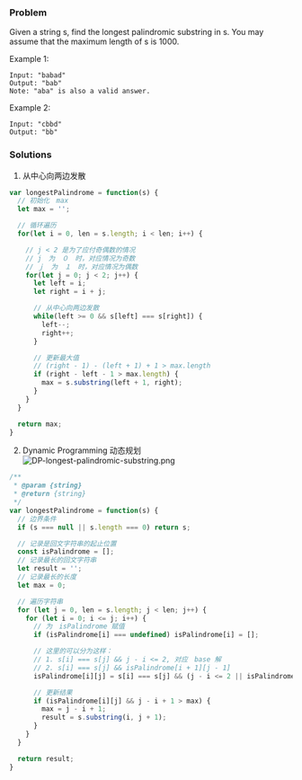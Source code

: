 ### Problem

Given a string s, find the longest palindromic substring in s. You may assume that the maximum length of s is 1000.

Example 1:
```
Input: "babad"
Output: "bab"
Note: "aba" is also a valid answer.
```

Example 2:
```
Input: "cbbd"
Output: "bb"
```

### Solutions
1. 从中心向两边发散

```js
var longestPalindrome = function(s) {
  // 初始化　max
  let max = '';

  // 循环遍历
  for(let i = 0, len = s.length; i < len; i++) {

    // j < 2 是为了应付奇偶数的情况
    // j　为　０　时，对应情况为奇数
    // ｊ　为　１　时，对应情况为偶数
    for(let j = 0; j < 2; j++) {
      let left = i;
      let right = i + j;

      // 从中心向两边发散
      while(left >= 0 && s[left] === s[right]) {
        left--;
        right++;
      }

      // 更新最大值
      // (right - 1) - (left + 1) + 1 > max.length
      if (right - left - 1 > max.length) {
        max = s.substring(left + 1, right);
      }
    }
  }

  return max;
}
```

2. Dynamic Programming 动态规划  
![DP-longest-palindromic-substring.png](https://qn-static.felixzzz.cn/DP-longest-palindromic-substring.png)

```js
/**
 * @param {string}
 * @return {string}
 */
var longestPalindrome = function(s) {
  // 边界条件
  if (s === null || s.length === 0) return s;

  // 记录是回文字符串的起止位置
  const isPalindrome = [];
  // 记录最长的回文字符串
  let result = '';
  // 记录最长的长度
  let max = 0;

  // 遍历字符串
  for (let j = 0, len = s.length; j < len; j++) {
    for (let i = 0; i <= j; i++) {
      // 为　isPalindrome 赋值
      if (isPalindrome[i] === undefined) isPalindrome[i] = [];

      // 这里的可以分为这样：
      // 1. s[i] === s[j] && j - i <= 2, 对应　base 解
      // 2. s[i] === s[j] && isPalindrome[i + 1][j - 1]
      isPalindrome[i][j] = s[i] === s[j] && (j - i <= 2 || isPalindrome[i + 1][j - 1]);

      // 更新结果
      if (isPalindrome[i][j] && j - i + 1 > max) {
        max = j - i + 1;
        result = s.substring(i, j + 1);
      }
    }
  }

  return result;
}
```
